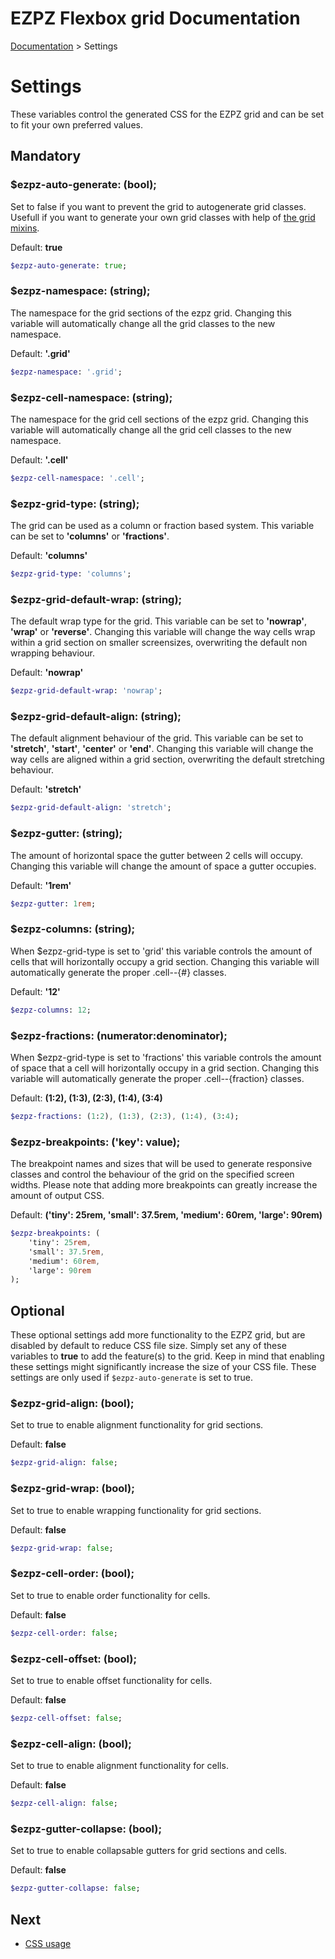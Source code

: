 # EZPZ Flexbox grid Documentation

[Documentation](docs.md) > Settings

# Settings
These variables control the generated CSS for the EZPZ grid and can be set to fit your own preferred values.

## Mandatory

### $ezpz-auto-generate: (bool);

Set to false if you want to prevent the grid to autogenerate grid classes. Usefull if you want to generate your own grid classes with help of [the grid mixins](mixins.md).

Default: **true**

```sass
$ezpz-auto-generate: true;
```

### $ezpz-namespace: (string);

The namespace for the grid sections of the ezpz grid. Changing this variable will automatically change all the grid classes to the new namespace.

Default: **'.grid'**

```sass
$ezpz-namespace: '.grid';
```

### $ezpz-cell-namespace: (string);

The namespace for the grid cell sections of the ezpz grid. Changing this variable will automatically change all the grid cell classes to the new namespace.

Default: **'.cell'**

```sass
$ezpz-cell-namespace: '.cell';
```

### $ezpz-grid-type: (string);

The grid can be used as a column or fraction based system. This variable can be set to **'columns'** or **'fractions'**.

Default: **'columns'**

```sass
$ezpz-grid-type: 'columns';
```

### $ezpz-grid-default-wrap: (string);

The default wrap type for the grid. This variable can be set to **'nowrap'**, **'wrap'** or **'reverse'**. Changing this variable will change the way cells wrap within a grid section on smaller screensizes, overwriting the default non wrapping behaviour.


Default: **'nowrap'**

```sass
$ezpz-grid-default-wrap: 'nowrap';
```

### $ezpz-grid-default-align: (string);

The default alignment behaviour of the grid. This variable can be set to **'stretch'**, **'start'**, **'center'** or **'end'**. Changing this variable will change the way cells are aligned within a grid section, overwriting the default stretching behaviour.


Default: **'stretch'**

```sass
$ezpz-grid-default-align: 'stretch';
```

### $ezpz-gutter: (string);

The amount of horizontal space the gutter between 2 cells will occupy. Changing this variable will change the amount of space a gutter occupies.

Default: **'1rem'**

```sass
$ezpz-gutter: 1rem;
```

### $ezpz-columns: (string);

When $ezpz-grid-type is set to 'grid' this variable controls the amount of cells that will horizontally occupy a grid section. Changing this variable will automatically generate the proper .cell--{#} classes.

Default: **'12'**

```sass
$ezpz-columns: 12;
```

### $ezpz-fractions: (numerator:denominator);

When $ezpz-grid-type is set to 'fractions' this variable controls the amount of space that a cell will horizontally occupy in a grid section. Changing this variable will automatically generate the proper .cell--{fraction} classes.

Default: **(1:2), (1:3), (2:3), (1:4), (3:4)**

```sass
$ezpz-fractions: (1:2), (1:3), (2:3), (1:4), (3:4);
```

### $ezpz-breakpoints: ('key': value);

The breakpoint names and sizes that will be used to generate responsive classes and control the behaviour of the grid on the specified screen widths. Please note that adding more breakpoints can greatly increase the amount of output CSS.

Default: **('tiny': 25rem, 'small': 37.5rem, 'medium': 60rem, 'large': 90rem)**

```sass
$ezpz-breakpoints: (
    'tiny': 25rem,
    'small': 37.5rem,
    'medium': 60rem,
    'large': 90rem
);
```

## Optional
These optional settings add more functionality to the EZPZ grid, but are disabled by default to reduce CSS file size. Simply set any of these variables to **true** to add the feature(s) to the grid. Keep in mind that enabling these settings might significantly increase the size of your CSS file. These settings are only used if ```$ezpz-auto-generate``` is set to true.

### $ezpz-grid-align: (bool);

Set to true to enable alignment functionality for grid sections.

Default: **false**

```sass
$ezpz-grid-align: false;
```

### $ezpz-grid-wrap: (bool);

Set to true to enable wrapping functionality for grid sections.

Default: **false**

```sass
$ezpz-grid-wrap: false;
```

### $ezpz-cell-order: (bool);

Set to true to enable order functionality for cells.

Default: **false**

```sass
$ezpz-cell-order: false;
```

### $ezpz-cell-offset: (bool);

Set to true to enable offset functionality for cells.

Default: **false**

```sass
$ezpz-cell-offset: false;
```

### $ezpz-cell-align: (bool);

Set to true to enable alignment functionality for cells.

Default: **false**

```sass
$ezpz-cell-align: false;
```

### $ezpz-gutter-collapse: (bool);

Set to true to enable collapsable gutters for grid sections and cells.

Default: **false**

```sass
$ezpz-gutter-collapse: false;
```


## Next
* [CSS usage](css-usage.md)

